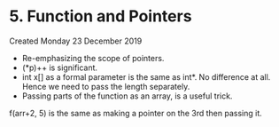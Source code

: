 # 5. Function and Pointers
Created Monday 23 December 2019

* Re-emphasizing the scope of pointers.
* (*p)++ is significant.
* int x[] as a formal parameter is the same as int*. No difference at all. Hence we need to pass the length separately.
* Passing parts of the function as an array, is a useful trick.

f(arr+2, 5) is the same as making a pointer on the 3rd then passing it.




